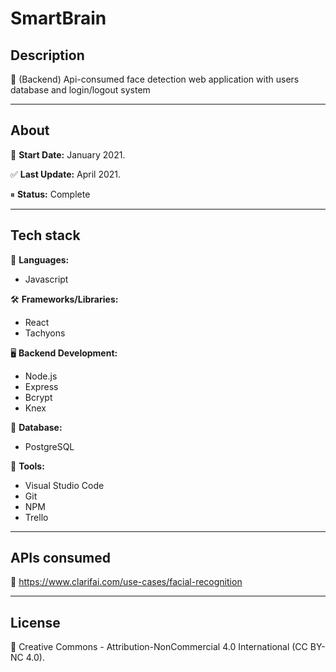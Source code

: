 # SmartBrain

## Description

🧠 (Backend) Api-consumed face detection web application with users database and login/logout system
____


## About

📅 **Start Date:** January 2021.

✅ **Last Update:** April 2021.

⏸ **Status:** Complete
___


## Tech stack

💬 **Languages:**
 * Javascript
 

🛠 **Frameworks/Libraries:**
 * React
 * Tachyons


🖥️ **Backend Development:**
 * Node.js
 * Express
 * Bcrypt
 * Knex


💾 **Database:**
 * PostgreSQL
 

🧰 **Tools:**
 * Visual Studio Code
 * Git
 * NPM
 * Trello

___


## APIs consumed

🔰 https://www.clarifai.com/use-cases/facial-recognition
___


## License

📝 Creative Commons - Attribution-NonCommercial 4.0 International (CC BY-NC 4.0).
